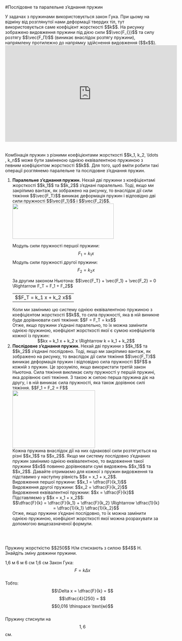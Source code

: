 #Послiдовне та паралельне з’єднання пружин
<div class="space">У задачах з пружинами використовується закон Гука. При цьому на вiдмiну вiд розглянутої нами деформацiї твердих тiл, тут використовується саме коефiцiєнт жорсткостi $$k$$. На рисунку зображено видовження пружини пiд дiєю сили $$\vec{F_{}}$$ та силу розтягу $$\vec{F_П}$$ (виникає внаслідок розтягу пружини), напрямлену протилежно до напрямку здiйснення видовження ($$x$$).</div>

<div class="fluidMedia">
<iframe width="560" height="315" src="https://www.youtube.com/embed/-i21eWUj0ac" frameborder="0" allowfullscreen></iframe>
</div>
<div class="popup">
</div>

<br>
<br>

<div class="space">Комбiнацiя пружин з рiзними коефiцiєнтами жорсткостi $$k_1, k_2, \ldots , k_n$$ може бути замiненою однiєю еквiвалентною пружиною з певним коефіцієнтом жорсткості $$k$$. Для того, щоб вмiти робити такi операцiї розглянемо паралельне та послiдовне з’єднання пружин.</div>

<ol>
<div class="space"><span class="p1"><b><li> Паралельне з’єднання пружин.</b></span> Нехай двi пружини з коефіцієнтамі жорсткості $$k_1$$ та $$k_2$$ з’єднанi паралельно. Тодi, якщо ми закрiпимо вантаж, як зображено на рисунку, то внаслiдок дiї сили тяжiння $$\vec{F_Т}$$ виникає деформацiя пружин i вiдповiдно двi сили
пружностi $$\vec{F_1}$$ i $$\vec{F_2}$$.</div>

<div class="space"><img class="image" width="330" height="115" src="https://rawgit.com/chudaol/ed-era-book-physics/master/images/chapter_4/23.png"></div>

Модуль сили пружностi першої пружини: $$F_1 = k_1 x$$
Модуль сили пружностi другої пружини: $$F_2 = k_2 x$$
<div class="space">За другим законом Ньютона: $$\vec{F_Т} + \vec{F_1} + \vec{F_2} = 0 \Rightarrow F_Т = F_1 + F_2$$</div>
<div class="centered-table-wrapper">
<table class="centered-table">
<tr class="eq">
<td class="eq">
<p1>$$F_Т = k_1 x + k_2 x$$</p1>
</td>
</tr>
</table></div>
Коли ми замiнимо цю систему однiєю еквiвалентною пружиною з коефiцiєнтом жорсткостi $$k$$, то сила пружностi, яка в нiй виникне буде дорiвнювати силi тяжiння: <span class="p1">$$F = F_Т = kx$$</span>
<div class="space">Отже, якщо пружини з’єднанi паралельно, то їх можна замiнити однiєю пружиною, коефiцiєнт жорсткостi якої є сумою коефiцiєнтiв кожної iз пружин:</div>
<div class="space" align="center">$$kx = k_1 x + k_2 x \Rightarrow k = k_1 + k_2$$</div>
</li>
<div class="space"><span class="p1"><b><li> Послiдовне з’єднання пружин.</b></span> Нехай двi пружини з $$k_1$$ та $$k_2$$ з’єднанi послiдовно. Тодi, якщо ми закрiпимо вантаж, як зображено на рисунку, то внаслiдок дiї сили тяжiння $$\vec{F_Т}$$ виникає деформацiя пружин i вiдповiдно сила пружностi $$F$$ в кожнiй з пружин. Це зрозумiло, якщо використати третiй закон Ньютона. Сила тяжiння викликає силу пружностi у першiй пружинi, яка дорiвнює силi тяжiння. З такою ж силою перша пружина дiє на другу, i в нiй виникає сила пружностi, яка також дорiвнює силi тяжiння. $$F_1 = F_2 = F$$</div>

<div class="space"><img class="image" width="269" height="188" src="https://rawgit.com/chudaol/ed-era-book-physics/master/images/chapter_4/24.png"></div>

<div class="space">Кожна пружина внаслiдок дiї на них однакової сили розтягується на рiзнi $$x_1$$ та $$x_2$$. Якщо ми систему послiдовно з’єднаних пружин замiнимо однiєю еквiвалентною, то видовження такої пружини $$x$$ повинно дорiвнювати сумi видовжень $$x_1$$ та $$x_2$$. Давайте отримаємо для кожної з пружин видовження та пiдставимо у наступну рівність $$x = x_1 + x_2$$.</div>

<div class="space">Видовження першої пружини: $$x_1 = \dfrac{F}{k_1}$$</div>
<div class="space">Видовження другої пружини: $$x_2 = \dfrac{F}{k_2}$$</div>
<div class="space">Видовження еквiвалентної пружнии: $$x = \dfrac{F}{k}$$</div>

<div class="space">Пiдставляємо у $$x = x_1 + x_2$$:</div>

<div class="space" align="center">$$\dfrac{F}{k} = \dfrac{F}{k_1} + \dfrac{F}{k_2} \Rightarrow \dfrac{1}{k} = \dfrac{1}{k_1} \dfrac{1}{k_2}$$</div>
Отже, якщо пружини з’єднанi послiдовно, то їх можна замiнити однiєю пружиною, коефiцiєнт жорсткостi якої можна розрахувати за допомогою вищезазначеної формули.
</li>
</ol>

<br>
<br>

<quiz correctLabel="correct!" incorrectLabel="incorrect!" checkLabel="check ansert">
<question>
<p>Пружину жорсткістю $$250$$ Н/м стискають з силою $$4$$ Н. Знайдіть зміну довжини пружини.</p>
 
<answer>1,6 м</answer>
<answer>6 м</answer>
<answer>6 см</answer>
<answer correct>1,6 см</answer>
<explanation>
Закон Гука: $$F = k \Delta x$$
<br>
Тобто: $$\Delta x = \dfrac{F}{k} = $$$$\dfrac{4}{250} = $$$$0,016 \thinspace \text{м}$$
<br>
Пружину стиснули на $$1,6$$ см.
</explanation>
</question>
</quiz>